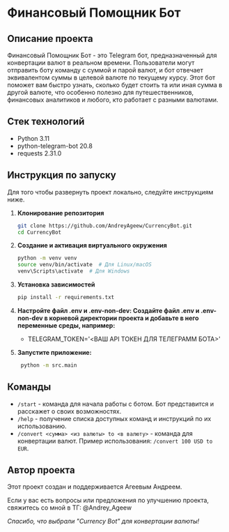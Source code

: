 # Финансовый Помощник Бот

## Описание проекта

Финансовый Помощник Бот - это Telegram бот, предназначенный для конвертации валют в реальном времени. Пользователи могут отправить боту команду с суммой и парой валют, и бот отвечает эквивалентом суммы в целевой валюте по текущему курсу. Этот бот поможет вам быстро узнать, сколько будет стоить та или иная сумма в другой валюте, что особенно полезно для путешественников, финансовых аналитиков и любого, кто работает с разными валютами.

## Стек технологий

- Python 3.11
- python-telegram-bot 20.8
- requests 2.31.0

## Инструкция по запуску

Для того чтобы развернуть проект локально, следуйте инструкциям ниже.

1. **Клонирование репозитория**
    ```bash
   git clone https://github.com/AndreyAgeew/CurrencyBot.git
   cd CurrencyBot
   ```
2. **Создание и активация виртуального окружения**

   ```bash
   python -m venv venv
   source venv/bin/activate  # Для Linux/macOS
   venv\Scripts\activate  # Для Windows
   ```

3. **Установка зависимостей**

   ```bash
   pip install -r requirements.txt
   ```
4. **Настройте файл .env и .env-non-dev: Создайте файл .env и .env-non-dev в корневой директории проекта и добавьте в
   него переменные среды, например:**   
    - TELEGRAM_TOKEN='<ВАШ API ТОКЕН ДЛЯ ТЕЛЕГРАММ БОТА>'

5. **Запустите приложение:**

   ```bash
    python -m src.main
   ```

## Команды

- `/start` - команда для начала работы с ботом. Бот представится и расскажет о своих возможностях.
- `/help` - получение списка доступных команд и инструкций по их использованию.
- `/convert <сумма> <из валюты> to <в валюту>` - команда для конвертации валют. Пример использования: `/convert 100 USD to EUR`.

## Автор проекта
Этот проект создан и поддерживается Агеевым Андреем.

Если у вас есть вопросы или предложения по улучшению проекта, свяжитесь со мной в ТГ: @Andrey_Ageew

<em>Спасибо, что выбрали "Currency Bot" для конвертации валюты!</em>